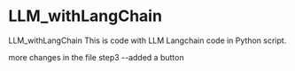 # LLM_withLangChain
LLM_withLangChain
This is code with LLM Langchain code in Python script.

more changes in the file step3 --added a button 


